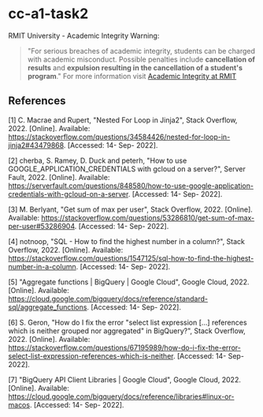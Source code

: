 # cc-a1-task2

RMIT University - Academic Integrity Warning:
> "For serious breaches of academic integrity, students can be charged with academic misconduct. Possible penalties include **cancellation of results** and **expulsion resulting in the cancellation of a student's program**."
For more information visit [Academic Integrity at RMIT](https://www.rmit.edu.au/students/my-course/assessment-results/academic-integrity)
## References

[1] C. Macrae and Rupert, "Nested For Loop in Jinja2", Stack Overflow, 2022. [Online]. Available: https://stackoverflow.com/questions/34584426/nested-for-loop-in-jinja2#43479868. [Accessed: 14- Sep- 2022].

[2] cherba, S. Ramey, D. Duck and peterh, "How to use GOOGLE_APPLICATION_CREDENTIALS with gcloud on a server?", Server Fault, 2022. [Online]. Available: https://serverfault.com/questions/848580/how-to-use-google-application-credentials-with-gcloud-on-a-server. [Accessed: 14- Sep- 2022].

[3] M. Berlyant, "Get sum of max per user", Stack Overflow, 2022. [Online]. Available: https://stackoverflow.com/questions/53286810/get-sum-of-max-per-user#53286904. [Accessed: 14- Sep- 2022].

[4] notnoop, "SQL - How to find the highest number in a column?", Stack Overflow, 2022. [Online]. Available: https://stackoverflow.com/questions/1547125/sql-how-to-find-the-highest-number-in-a-column. [Accessed: 14- Sep- 2022].

[5] "Aggregate functions  |  BigQuery  |  Google Cloud", Google Cloud, 2022. [Online]. Available: https://cloud.google.com/bigquery/docs/reference/standard-sql/aggregate_functions. [Accessed: 14- Sep- 2022].

[6] S. Geron, "How do I fix the error "select list expression [...] references which is neither grouped nor aggregated" in BigQuery?", Stack Overflow, 2022. [Online]. Available: https://stackoverflow.com/questions/67195989/how-do-i-fix-the-error-select-list-expression-references-which-is-neither. [Accessed: 14- Sep- 2022].

[7] "BigQuery API Client Libraries  |  Google Cloud", Google Cloud, 2022. [Online]. Available: https://cloud.google.com/bigquery/docs/reference/libraries#linux-or-macos. [Accessed: 14- Sep- 2022].